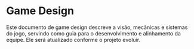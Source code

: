 # Game Design

Este documento de game design descreve a visão, mecânicas e sistemas do jogo, servindo como guia para o desenvolvimento e alinhamento da equipe. Ele será atualizado conforme o projeto evoluir.
